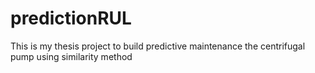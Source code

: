 # predictionRUL
This is my thesis project to build predictive maintenance the centrifugal pump using similarity method 
